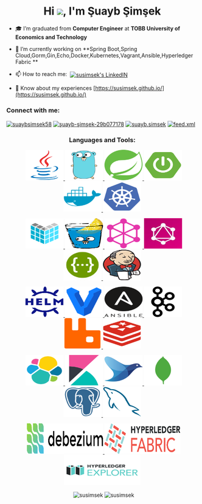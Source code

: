 <h1 align="center">Hi <img src="https://media.giphy.com/media/hvRJCLFzcasrR4ia7z/giphy.gif" width="25px">, I'm Şuayb Şimşek </h1>

- 🎓 I’m graduated from **Computer Engineer** at **TOBB University of Economics and Technology**

- 🌱 I’m currently working on **Spring Boot,Spring Cloud,Gorm,Gin,Echo,Docker,Kubernetes,Vagrant,Ansible,Hyperledger Fabric **

- 📫 How to reach me:  &nbsp;<a href="https://www.linkedin.com/in/şuayb-şimşek-29b077178/" target="blank"><img align="center" alt="susimsek's LinkedIN" width="22px" src="https://raw.githubusercontent.com/peterthehan/peterthehan/master/assets/linkedin.svg" /></a>

- 📄 Know about my experiences [https://susimsek.github.io/](https://susimsek.github.io/)

<h3 align="left">Connect with me:</h3>
<p align="left">
<a href="https://twitter.com/suaybsimsek58" target="blank"><img align="center" src="https://cdn.jsdelivr.net/npm/simple-icons@3.0.1/icons/twitter.svg" alt="suaybsimsek58" height="30" width="40" /></a>
<a href="https://linkedin.com/in/şuayb-şimşek-29b077178" target="blank"><img align="center" src="https://cdn.jsdelivr.net/npm/simple-icons@3.0.1/icons/linkedin.svg" alt="şuayb-şimşek-29b077178" height="30" width="40" /></a>
<a href="https://instagram.com/suayb.simsek" target="blank"><img align="center" src="https://cdn.jsdelivr.net/npm/simple-icons@3.0.1/icons/instagram.svg" alt="suayb.simsek" height="30" width="40" /></a>
<a href="https://susimsek.github.io/feed.xml" target="blank"><img align="center" src="https://cdn.jsdelivr.net/npm/simple-icons@3.0.1/icons/rss.svg" alt="feed.xml" height="30" width="40" /></a>
</p>


<h3 align="center", style="text-align:center">Languages and Tools:</h3>

<p align="center">&nbsp;
<a href="https://www.java.com" target="_blank"> <img src="https://github.com/susimsek/susimsek/blob/main/images/java.svg" alt="java" width="100" height="80"/> </a>
<a href="https://golang.org/" target="_blank"> <img src="https://github.com/susimsek/susimsek/blob/main/images/golang.svg" alt="golang" width="100" height="80"/> </a>
<a href="https://spring.io/" target="_blank"> <img src="https://github.com/susimsek/susimsek/blob/main/images/spring.svg" alt="spring" width="100" height="80"/> </a>
<a href="https://spring.io/projects/spring-boot" target="_blank"> <img src="https://github.com/susimsek/susimsek/blob/main/images/spring-boot.png" alt="java" width="100" height="80"/> </a>
<a href="https://www.docker.com/" target="_blank"> <img src="https://github.com/susimsek/susimsek/blob/main/images/docker.svg" alt="docker" width="100" height="80"/> </a>
<a href="https://kubernetes.io/" target="_blank"> <img src="https://github.com/susimsek/susimsek/blob/main/images/kubernetes.svg" alt="kubernetes" width="100" height="80"/> </a>
</p>

<p align="center">&nbsp;
<a href="https://echo.labstack.com/" target="_blank"> <img src="https://github.com/susimsek/susimsek/blob/main/images/echo.png" alt="echo" width="100" height="80"/> </a>
<a href="https://gin-gonic.com/" target="_blank"> <img src="https://github.com/susimsek/susimsek/blob/main/images/gin.png" alt="gin" width="100" height="80"/> </a>
<a href="https://graphql.org/" target="_blank"> <img src="https://github.com/susimsek/susimsek/blob/main/images/graphql.png" alt="graphql" width="100" height="80"/> </a>
<a href="https://github.com/graphql/graphql-playground" target="_blank"> <img src="https://github.com/susimsek/susimsek/blob/main/images/playground.jpeg" alt="playground" width="100" height="80"/> </a>
<a href="https://swagger.io/" target="_blank"> <img src="https://github.com/susimsek/susimsek/blob/main/images/swagger.png" alt="swagger" width="100" height="80"/> </a>
<a href="https://www.jenkins.io/" target="_blank"> <img src="https://github.com/susimsek/susimsek/blob/main/images/jenkins.png" alt="jenkins" width="100" height="80"/> </a>
</p>

<p align="center">&nbsp;
<a href="https://helm.sh/" target="_blank"> <img src="https://github.com/susimsek/susimsek/blob/main/images/helm.svg" alt="helm" width="100" height="80"/> </a>
<a href="https://www.vagrantup.com/" target="_blank"> <img src="https://github.com/susimsek/susimsek/blob/main/images/vagrant.svg" alt="vagrant" width="100" height="80"/> </a>
<a href="https://www.ansible.com/" target="_blank"> <img src="https://github.com/susimsek/susimsek/blob/main/images/ansible.png" alt="ansible" width="100" height="80"/> </a>
<a href="https://kafka.apache.org/" target="_blank"> <img src="https://github.com/susimsek/susimsek/blob/main/images/kafka.svg" alt="kafka" width="100" height="80"/> </a> 
<a href="https://www.rabbitmq.com" target="_blank"> <img src="https://github.com/susimsek/susimsek/blob/main/images/rabbitmq.svg" alt="rabbitMQ" width="100" height="80"/> </a>
<a href="https://redis.io" target="_blank"> <img src="https://github.com/susimsek/susimsek/blob/main/images/redis.svg" alt="redis" width="100" height="80"/> </a> 
</p>

<p align="center">&nbsp;
<a href="https://www.elastic.co" target="_blank"> <img src="https://github.com/susimsek/susimsek/blob/main/images/elasticsearch.svg" alt="elasticsearch" width="100" height="80"/> </a> 
<a href="https://www.elastic.co/kibana" target="_blank"> <img src="https://github.com/susimsek/susimsek/blob/main/images/kibana.svg" alt="kibana" width="100" height="80"/> </a>
<a href="https://www.fluentd.org/" target="_blank"> <img src="https://github.com/susimsek/susimsek/blob/main/images/fluentd.png" alt="fluentd" width="100" height="80"/> </a>
<a href="https://www.mongodb.com/" target="_blank"> <img src="https://github.com/susimsek/susimsek/blob/main/images/mongodb.svg" alt="mongodb" width="100" height="80"/> </a>
<a href="https://www.postgresql.org" target="_blank"> <img src="https://github.com/susimsek/susimsek/blob/main/images/postgresql-plain.svg" alt="postgresql" width="100" height="80"/> </a> 
<a href="https://www.mysql.com/" target="_blank"> <img src="https://github.com/susimsek/susimsek/blob/main/images/mysql.svg" alt="mysql" width="100" height="80"/> </a>
</p>

<p align="center">&nbsp;
<a href="https://debezium.io/" target="_blank"> <img src="https://github.com/susimsek/susimsek/blob/main/images/debezium.png" alt="debezium" width="200" height="80"/> </a>
<a href="https://www.hyperledger.org/use/fabric" target="_blank"> <img src="https://github.com/susimsek/susimsek/blob/main/images/hyperledger-fabric.png" alt="hyperledger-fabric" width="200" height="80"/> </a>
<a href="https://www.hyperledger.org/use/fabric" target="_blank"> <img src="https://github.com/susimsek/susimsek/blob/main/images/hyperledger-explorer.png" alt="hyperledger-explorer" width="200" height="80"/> </a>
</p>

<p align="center">&nbsp;
<img src="https://github-readme-stats.vercel.app/api?username=susimsek&show_icons=true&locale=en" alt="susimsek" height="150" />
<img src="https://github-readme-stats.vercel.app/api/top-langs?username=susimsek&show_icons=true&locale=en&layout=compact" alt="susimsek" height="150"/>
</p>
